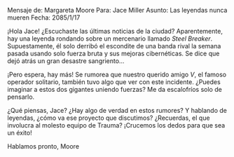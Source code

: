 Mensaje de: Margareta Moore
Para: Jace Miller
Asunto: Las leyendas nunca mueren
Fecha: 2085/1/17

¡Hola Jace! ¿Escuchaste las últimas noticias de la ciudad? Aparentemente, hay una leyenda rondando sobre un mercenario llamado _Steel Breaker_. Supuestamente, él solo derribó el escondite de una banda rival la semana pasada usando solo fuerza bruta y sus mejoras cibernéticas. Se dice que dejó atrás un gran desastre sangriento...

¡Pero espera, hay más! Se rumorea que nuestro querido amigo _V_, el famoso operador solitario, también tuvo algo que ver con este incidente. ¿Puedes imaginar a estos dos gigantes uniendo fuerzas? Me da escalofríos solo de pensarlo.

¿Qué piensas, Jace? ¿Hay algo de verdad en estos rumores? Y hablando de leyendas, ¿cómo va ese proyecto que discutimos? ¿Recuerdas, el que involucra al molesto equipo de Trauma? ¡Crucemos los dedos para que sea un éxito!

Hablamos pronto,
Moore
